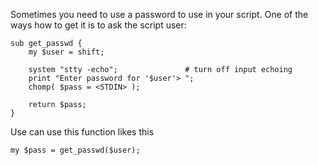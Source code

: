 Sometimes you need to use a password to use in your script. One of the ways how to get it is to ask the script user:

    sub get_passwd {
        my $user = shift;

        system "stty -echo";               # turn off input echoing
        print "Enter password for '$user'> ";
        chomp( $pass = <STDIN> );

        return $pass;
    }

Use can use this function likes this

    my $pass = get_passwd($user);
